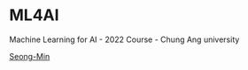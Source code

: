 # ML4AI

Machine Learning for AI - 2022 Course - Chung Ang university

[Seong-Min](https://www.github.com/csnsum)
